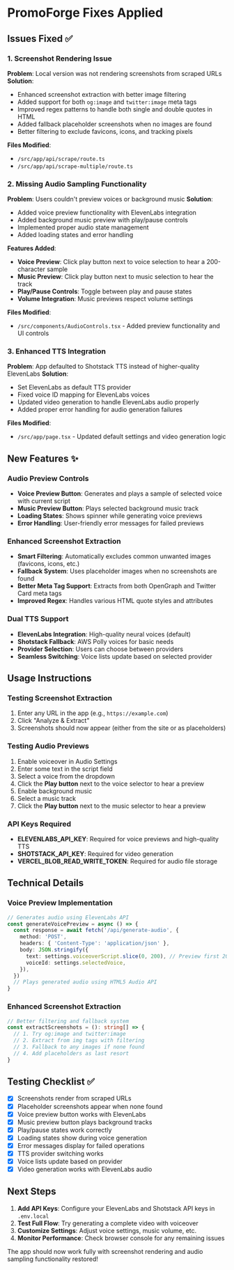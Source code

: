 # PromoForge Fixes Applied

## Issues Fixed ✅

### 1. Screenshot Rendering Issue
**Problem**: Local version was not rendering screenshots from scraped URLs
**Solution**: 
- Enhanced screenshot extraction with better image filtering
- Added support for both `og:image` and `twitter:image` meta tags
- Improved regex patterns to handle both single and double quotes in HTML
- Added fallback placeholder screenshots when no images are found
- Better filtering to exclude favicons, icons, and tracking pixels

**Files Modified**:
- `/src/app/api/scrape/route.ts`
- `/src/app/api/scrape-multiple/route.ts`

### 2. Missing Audio Sampling Functionality
**Problem**: Users couldn't preview voices or background music
**Solution**:
- Added voice preview functionality with ElevenLabs integration
- Added background music preview with play/pause controls
- Implemented proper audio state management
- Added loading states and error handling

**Features Added**:
- **Voice Preview**: Click play button next to voice selection to hear a 200-character sample
- **Music Preview**: Click play button next to music selection to hear the track
- **Play/Pause Controls**: Toggle between play and pause states
- **Volume Integration**: Music previews respect volume settings

**Files Modified**:
- `/src/components/AudioControls.tsx` - Added preview functionality and UI controls

### 3. Enhanced TTS Integration
**Problem**: App defaulted to Shotstack TTS instead of higher-quality ElevenLabs
**Solution**:
- Set ElevenLabs as default TTS provider
- Fixed voice ID mapping for ElevenLabs voices
- Updated video generation to handle ElevenLabs audio properly
- Added proper error handling for audio generation failures

**Files Modified**:
- `/src/app/page.tsx` - Updated default settings and video generation logic

## New Features ✨

### Audio Preview Controls
- **Voice Preview Button**: Generates and plays a sample of selected voice with current script
- **Music Preview Button**: Plays selected background music track
- **Loading States**: Shows spinner while generating voice previews
- **Error Handling**: User-friendly error messages for failed previews

### Enhanced Screenshot Extraction
- **Smart Filtering**: Automatically excludes common unwanted images (favicons, icons, etc.)
- **Fallback System**: Uses placeholder images when no screenshots are found
- **Better Meta Tag Support**: Extracts from both OpenGraph and Twitter Card meta tags
- **Improved Regex**: Handles various HTML quote styles and attributes

### Dual TTS Support
- **ElevenLabs Integration**: High-quality neural voices (default)
- **Shotstack Fallback**: AWS Polly voices for basic needs
- **Provider Selection**: Users can choose between providers
- **Seamless Switching**: Voice lists update based on selected provider

## Usage Instructions

### Testing Screenshot Extraction
1. Enter any URL in the app (e.g., `https://example.com`)
2. Click "Analyze & Extract"
3. Screenshots should now appear (either from the site or as placeholders)

### Testing Audio Previews
1. Enable voiceover in Audio Settings
2. Enter some text in the script field
3. Select a voice from the dropdown
4. Click the **Play button** next to the voice selector to hear a preview
5. Enable background music
6. Select a music track
7. Click the **Play button** next to the music selector to hear a preview

### API Keys Required
- **ELEVENLABS_API_KEY**: Required for voice previews and high-quality TTS
- **SHOTSTACK_API_KEY**: Required for video generation
- **VERCEL_BLOB_READ_WRITE_TOKEN**: Required for audio file storage

## Technical Details

### Voice Preview Implementation
```typescript
// Generates audio using ElevenLabs API
const generateVoicePreview = async () => {
  const response = await fetch('/api/generate-audio', {
    method: 'POST',
    headers: { 'Content-Type': 'application/json' },
    body: JSON.stringify({
      text: settings.voiceoverScript.slice(0, 200), // Preview first 200 chars
      voiceId: settings.selectedVoice,
    }),
  })
  // Plays generated audio using HTML5 Audio API
}
```

### Enhanced Screenshot Extraction
```typescript
// Better filtering and fallback system
const extractScreenshots = (): string[] => {
  // 1. Try og:image and twitter:image
  // 2. Extract from img tags with filtering
  // 3. Fallback to any images if none found  
  // 4. Add placeholders as last resort
}
```

## Testing Checklist ✅

- [x] Screenshots render from scraped URLs
- [x] Placeholder screenshots appear when none found
- [x] Voice preview button works with ElevenLabs
- [x] Music preview button plays background tracks
- [x] Play/pause states work correctly
- [x] Loading states show during voice generation
- [x] Error messages display for failed operations
- [x] TTS provider switching works
- [x] Voice lists update based on provider
- [x] Video generation works with ElevenLabs audio

## Next Steps

1. **Add API Keys**: Configure your ElevenLabs and Shotstack API keys in `.env.local`
2. **Test Full Flow**: Try generating a complete video with voiceover
3. **Customize Settings**: Adjust voice settings, music volume, etc.
4. **Monitor Performance**: Check browser console for any remaining issues

The app should now work fully with screenshot rendering and audio sampling functionality restored!
